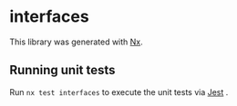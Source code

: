 # interfaces

This library was generated with [Nx](https://nx.dev).

## Running unit tests

Run `nx test interfaces` to execute the unit tests via [Jest](https://jestjs.io)
.
